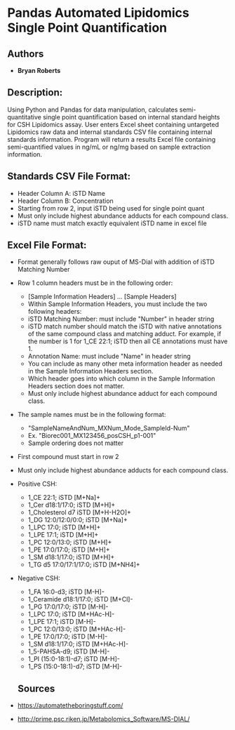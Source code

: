 # Pandas Automated Lipidomics Single Point Quantification

## Authors

* **Bryan Roberts**

## Description: 

Using Python and Pandas for data manipulation, calculates semi-quantitative single point quantification based on internal standard heights for CSH Lipidomics assay.  User enters Excel sheet containing untargeted Lipidomics raw data and internal standards CSV file containing internal standards information.  Program will return a results Excel file containing semi-quantified values in ng/mL or ng/mg based on sample extraction information.

## Standards CSV File Format:

* Header Column A: iSTD Name
* Header Column B: Concentration
* Starting from row 2, input iSTD being used for single point quant
* Must only include highest abundance adducts for each compound class.
* iSTD name must match exactly equivalent iSTD name in excel file

## Excel File Format:

* Format generally follows raw ouput of MS-Dial with addition of iSTD Matching Number
* Row 1 column headers must be in the following order:
   * [Sample Information Headers] ... [Sample Headers]
   * Within Sample Information Headers, you must include the two following headers:
   * iSTD Matching Number: must include "Number" in header string                
   * iSTD match number should match the iSTD with native annotations of the same compound class and matching adduct.  For example, if the number is 1 for 1_CE 22:1; iSTD  then all CE annotations must have 1.
   * Annotation Name: must include "Name" in header string
   * You can include as many other meta information header as needed in the Sample Information Headers section.
   * Which header goes into which column in the Sample Information Headers section does not matter.
   * Must only include highest abundance adduct for each compound class. 
* The sample names must be in the following format:
   * "SampleNameAndNum_MXNum_Mode_SampleId-Num"
   * Ex. "Biorec001_MX123456_posCSH_p1-001"
   * Sample ordering does not matter
* First compound must start in row 2
* Must only include highest abundance adducts for each compound class.
* Positive CSH: 
    * 1_CE 22:1; iSTD [M+Na]+    
    * 1_Cer d18:1/17:0; iSTD [M+H]+   
    * 1_Cholesterol d7 iSTD [M+H-H2O]+   
    * 1_DG 12:0/12:0/0:0; iSTD [M+Na]+   
    * 1_LPC 17:0; iSTD [M+H]+   
    * 1_LPE 17:1; iSTD [M+H]+   
    * 1_PC 12:0/13:0; iSTD [M+H]+   
    * 1_PE 17:0/17:0; iSTD [M+H]+   
    * 1_SM d18:1/17:0; iSTD [M+H]+   
    * 1_TG d5 17:0/17:1/17:0; iSTD [M+NH4]+
* Negative CSH:   
    * 1_FA 16:0-d3; iSTD [M-H]-   
    * 1_Ceramide d18:1/17:0; iSTD [M+Cl]-   
    * 1_PG 17:0/17:0; iSTD [M-H]-   
    * 1_LPC 17:0; iSTD [M+HAc-H]-   
    * 1_LPE 17:1; iSTD [M-H]-   
    * 1_PC 12:0/13:0; iSTD [M+HAc-H]-   
    * 1_PE 17:0/17:0; iSTD [M-H]-    
    * 1_SM d18:1/17:0; iSTD [M+HAc-H]-  
    * 1_5-PAHSA-d9; iSTD [M-H]-  
    * 1_PI (15:0-18:1)-d7; iSTD [M-H]-   
    * 1_PS (15:0-18:1)-d7; iSTD [M-H]-
   
   ## Sources

* https://automatetheboringstuff.com/
* http://prime.psc.riken.jp/Metabolomics_Software/MS-DIAL/
